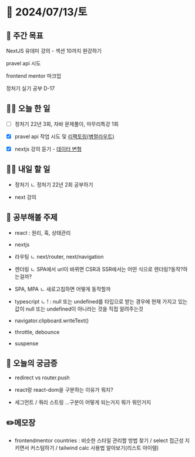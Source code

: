 # 📅 2024/07/13/토

## 🚀 주간 목표

NextJS 유데미 강의 - 섹션 10까지 완강하기

pravel api 시도

frontend mentor 마크업

정처기 실기 공부 D-17

## 💪🏻 오늘 한 일

- [ ] 정처기 22년 3회, 자바 문제풀이, 마무리특강 1회

- [x] pravel api 작업 시도 및 [리팩토링(병렬라우트)]()

- [x] nextjs 강의 듣기 - [데이터 변형](https://cottony-slope-8c1.notion.site/Day05_-ed785d609e8d4727a27f318703e16ba4?pvs=4)

## 🫵🏻 내일 할 일

- 정처기
  ㄴ 정처기 22년 2회 공부하기

- next 강의

## 🔎 공부해볼 주제

- react : 원리, 훅, 상태관리

- nextjs

- 라우팅
  ㄴ next/router, next/navigation

- 렌더링
  ㄴ SPA에서 url이 바뀌면 CSR과 SSR에서는 어떤 식으로 렌더링?동작?하는걸까?

- SPA, MPA
  ㄴ 새로고침하면 어떻게 동작할까

- typescript
  ㄴ ! : null 또는 undefined를 타입으로 받는 경우에 현재 가지고 있는 값이 null 또는 undefined이 아니라는 것을 직접 알려주는것

- navigator.clipboard.writeText()

- throttle, debounce

- suspense

## 👀 오늘의 궁금증

- redirect vs router.push

- react랑 react-dom을 구분하는 이유가 뭐지?

- 세그먼트 / 쿼리 스트링 ...구분이 어떻게 되는거지 뭐가 뭐인거지

## ✏️메모장

- frontendmentor countries : 비슷한 스타일 관리할 방법 찾기 / select 접근성 지키면서 커스텀하기 / tailwind calc 사용법 알아보기(리스트 아이템)
